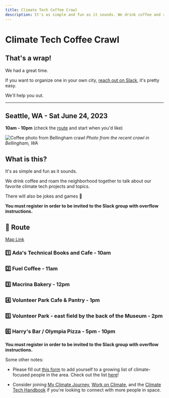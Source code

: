 ```yaml
---
title: Climate Tech Coffee Crawl
description: It's as simple and fun as it sounds. We drink coffee and roam the neighborhood together to talk about our favorite climate tech projects and topics. There will also be jokes and games 🎯
---
```


# Climate Tech Coffee Crawl

## That's a wrap!

We had a great time.

If you want to organize one in your own city, [reach out on Slack](https://https://chat.climatetechhandbook.com/), it's pretty easy.

We'll help you out.

---

## **Seattle, WA** - Sat June 24, 2023

**10am - 10pm** (check the [route](#route) and start when you'd like)

![Coffee photo from Bellingham crawl](/../static/img/belligham-climate-tech-coffee-crawl.jpg)
_Photo from the recent crawl in Bellingham, WA_

## What is this?

It's as simple and fun as it sounds.

We drink coffee and roam the neighborhood together to talk about our favorite climate tech projects and topics.

There will also be jokes and games 🎯

**You must register in order to be invited to the Slack group with overflow instructions.**

## 🏁 Route

[Map Link](https://goo.gl/maps/jQ9nNTyNjBVRJwDf8)

### 1️⃣ Ada's Technical Books and Cafe - **10am**

### 2️⃣ Fuel Coffee - **11am**

### 3️⃣ Macrina Bakery - **12pm**

### 4️⃣ Volunteer Park Cafe & Pantry - **1pm**

### 5️⃣ Volunteer Park - east field by the back of the Museum - **2pm**

### 6️⃣ Harry's Bar / Olympia Pizza - **5pm - 10pm**


**You must register in order to be invited to the Slack group with overflow instructions.**

Some other notes:

* Please fill out [this form](https://docs.google.com/forms/d/e/1FAIpQLSf-A5m11sZpmajhzbdf7XzZv5fr9Y748yP8kCnf6myjz6ruuQ/viewform) to add yourself to a growing list of climate-focused people in the area. Check out the list [here](https://docs.google.com/spreadsheets/d/1h_Glx5tLjRey0NL1y60F_Ott0Gxc3w4vHCOHPFkd63A/edit#gid=1791109149)!

* Consider joining [My Climate Journey](https://www.mcjcollective.com/join), [Work on Climate](https://workonclimate.org/), and the [Climate Tech Handbook](https://chat.climatetechhandbook.com) if you're looking to connect with more people in space.
